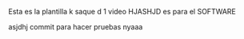 Esta es la plantilla k saque d 1 video HJASHJD es para el SOFTWARE

asjdhj commit para hacer pruebas nyaaa
